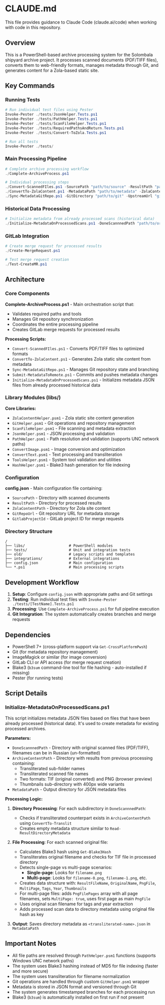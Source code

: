 # CLAUDE.md

This file provides guidance to Claude Code (claude.ai/code) when working with code in this repository.

## Overview

This is a PowerShell-based archive processing system for the Solombala shipyard archive project. It processes scanned documents (PDF/TIFF files), converts them to web-friendly formats, manages metadata through Git, and generates content for a Zola-based static site.

## Key Commands

### Running Tests
```powershell
# Run individual test files using Pester
Invoke-Pester ./tests/JsonHelper.Tests.ps1
Invoke-Pester ./tests/PathHelper.Tests.ps1
Invoke-Pester ./tests/ScanFileHelper.Tests.ps1
Invoke-Pester ./tests/RequiredPathsAndReturn.Tests.ps1
Invoke-Pester ./tests/Convert-ToZola.Tests.ps1

# Run all tests
Invoke-Pester ./tests/
```

### Main Processing Pipeline
```powershell
# Complete archive processing workflow
./Complete-ArchiveProcess.ps1

# Individual processing steps
./Convert-ScannedFIles.ps1 -SourcePath "path/to/source" -ResultPath "path/to/results"
./ConvertTo-ZolaContent.ps1 -MetadataPath "path/to/metadata" -ZolaContentPath "path/to/content"
./Sync-MetadataGitRepo.ps1 -GitDirectory "path/to/git" -UpstreamUrl "git@gitlab.com:solombala-archive/metadata.git" -BranchName "branch-name"
```

### Historical Data Processing
```powershell
# Initialize metadata from already processed scans (historical data)
./Initialize-MetadataOnProcessedScans.ps1 -DoneScannnedPath "path/to/original/scans" -ArchiveContentPath "path/to/processed/archive" -MetadataPath "path/to/metadata/output"
```

### GitLab Integration
```powershell
# Create merge request for processed results
./Create-MergeRequest.ps1

# Test merge request creation
./Test-CreateMR.ps1
```

## Architecture

### Core Components

**Complete-ArchiveProcess.ps1** - Main orchestration script that:
- Validates required paths and tools
- Manages Git repository synchronization
- Coordinates the entire processing pipeline
- Creates GitLab merge requests for processed results

**Processing Scripts:**
- `Convert-ScannedFIles.ps1` - Converts PDF/TIFF files to optimized formats
- `ConvertTo-ZolaContent.ps1` - Generates Zola static site content from metadata
- `Sync-MetadataGitRepo.ps1` - Manages Git repository state and branching
- `Submit-MetadataToRemote.ps1` - Commits and pushes metadata changes
- `Initialize-MetadataOnProcessedScans.ps1` - Initializes metadata JSON files from already processed historical data

### Library Modules (libs/)

**Core Libraries:**
- `ZolaContentHelper.psm1` - Zola static site content generation
- `GitHelper.psm1` - Git operations and repository management
- `ScanFileHelper.psm1` - File scanning and metadata extraction
- `JsonHelper.psm1` - JSON processing and validation
- `PathHelper.psm1` - Path resolution and validation (supports UNC network paths)
- `ConvertImage.psm1` - Image conversion and optimization
- `ConvertText.psm1` - Text processing and transliteration
- `ToolsHelper.psm1` - System tool validation and utilities
- `HashHelper.psm1` - Blake3 hash generation for file indexing

### Configuration

**config.json** - Main configuration file containing:
- `SourcePath` - Directory with scanned documents
- `ResultPath` - Directory for processed results
- `ZolaContentPath` - Directory for Zola site content
- `GitRepoUrl` - Git repository URL for metadata storage
- `GitlabProjectId` - GitLab project ID for merge requests

### Directory Structure

```
/
├── libs/                    # PowerShell modules
├── tests/                   # Unit and integration tests
├── old/                     # Legacy scripts and templates
├── integrations/            # External integrations
├── config.json              # Main configuration
└── *.ps1                    # Main processing scripts
```

## Development Workflow

1. **Setup**: Configure `config.json` with appropriate paths and Git settings
2. **Testing**: Run individual test files with `Invoke-Pester ./tests/[TestName].Tests.ps1`
3. **Processing**: Use `Complete-ArchiveProcess.ps1` for full pipeline execution
4. **Git Integration**: The system automatically creates branches and merge requests

## Dependencies

- PowerShell 7+ (cross-platform support via `Get-CrossPlatformPwsh`)
- Git (for metadata repository management)
- ImageMagick or similar (for image conversion)
- GitLab CLI or API access (for merge request creation)
- Blake3 (`b3sum` command-line tool for file hashing - auto-installed if missing)
- Pester (for running tests)

## Script Details

### Initialize-MetadataOnProcessedScans.ps1

This script initializes metadata JSON files based on files that have been already processed (historical data). It's used to create metadata for existing processed archives.

**Parameters:**
- `DoneScannnedPath` - Directory with original scanned files (PDF/TIFF), filenames can be in Russian (un-formatted)
- `ArchiveContentPath` - Directory with results from previous processing containing:
  - Transliterated sub-folder names
  - Transliterated scanned file names
  - Two formats: TIF (original converted) and PNG (browser preview)
  - Thumbnails sub-directory with 400px wide variants
- `MetadataPath` - Output directory for JSON metadata files

**Processing Logic:**
1. **Directory Processing**: For each subdirectory in `DoneScannnedPath`:
   - Checks if transliterated counterpart exists in `ArchiveContentPath` using `ConvertTo-Translit`
   - Creates empty metadata structure similar to `Read-ResultDirectoryMetadata`
   
2. **File Processing**: For each scanned original file:
   - Calculates Blake3 hash using `Get-Blake3Hash`
   - Transliterates original filename and checks for TIF file in processed directory
   - Detects single-page vs multi-page scenarios:
     - **Single-page**: Looks for `filename.png`
     - **Multi-page**: Looks for `filename-0.png`, `filename-1.png`, etc.
   - Creates data structure with: `ResultFileName`, `OriginalName`, `PngFile`, `MultiPage`, `Tags`, `Year`, `Thumbnails`
   - For multi-page files: adds `PngFilePages` array with all page filenames, sets `MultiPage: true`, uses first page as main `PngFile`
   - Uses original scan filename for tags and year extraction
   - Adds processed scan data to directory metadata using original file hash as key
   
3. **Output**: Saves directory metadata as `<transliterated-name>.json` in `MetadataPath`

## Important Notes

- All file paths are resolved through `PathHelper.psm1` functions (supports Windows UNC network paths)
- The system uses Blake3 hashing instead of MD5 for file indexing (faster and more secure)
- The system uses transliteration for filename normalization
- Git operations are handled through custom `GitHelper.psm1` wrapper
- Metadata is stored in JSON format and versioned through Git
- The system generates timestamped branches for each processing run
- Blake3 (`b3sum`) is automatically installed on first run if not present
